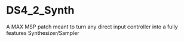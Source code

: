 # DS4_2_Synth
A MAX MSP patch meant to turn any direct input controller into a fully features Synthesizer/Sampler
